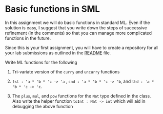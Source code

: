 # Basic functions in SML

In this assignment we will do basic functions in standard ML. Even if
the solution is easy, I suggest that you write down the steps of
successive refinement (in the comments) so that you can manage more
complicated functions in the future.

Since this is your first assignment, you will have to create a
repository for all your lab submissions as outlined in the
[README](./README.md) file.

Write ML functions for the following

1. Tri-variate version of the `curry` and `uncurry` functions

2. `fst : 'a * 'b * 'c -> 'a` , `snd : 'a * 'b * 'c -> 'b`, and
   `thd : 'a * 'b * 'c -> 'c`.

3. The `plus`, `mul`, and `pow` functions for the `Nat` type defined
   in the class. Also write the helper function `toInt : Nat -> int`
   which will aid in debugging the above function
